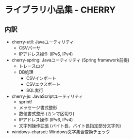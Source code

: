 ライブラリ小品集 - CHERRY
=========================

内訳
----
* cherry-util: Javaユーティリティ
  * CSVパーサ
  * IPアドレス操作 (IPv6, IPv4)
* cherry-spring: Javaユーティリティ (Spring framework前提)
  * トレースログ
  * DB処理
    * CSVインポート
    * CSVエクスポート
    * SQL実行
* cherry-js: JavaScriptユーティリティ
  * sprintf
  * メッセージ書式整形
  * 数値書式整形 (カンマ区切り)
  * IPアドレス操作 (IPv6, IPv4)
  * 文字列操作拡張 (バイト長、バイト長指定部分文字列)
* windows-charset: Windows文字集合変換チェック
